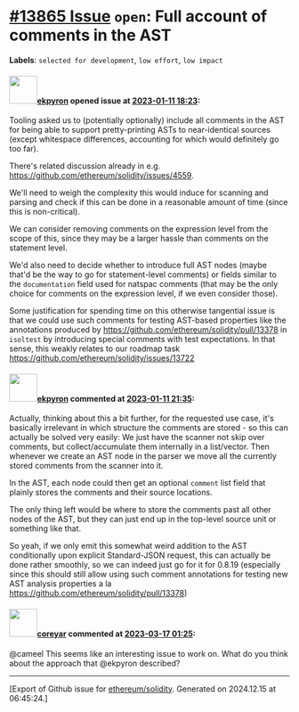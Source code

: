 # [\#13865 Issue](https://github.com/ethereum/solidity/issues/13865) `open`: Full account of comments in the AST
**Labels**: `selected for development`, `low effort`, `low impact`


#### <img src="https://avatars.githubusercontent.com/u/1347491?v=4" width="50">[ekpyron](https://github.com/ekpyron) opened issue at [2023-01-11 18:23](https://github.com/ethereum/solidity/issues/13865):

Tooling asked us to (potentially optionally) include all comments in the AST for being able to support pretty-printing ASTs to near-identical sources (except whitespace differences, accounting for which would definitely go too far).

There's related discussion already in e.g. https://github.com/ethereum/solidity/issues/4559.

We'll need to weigh the complexity this would induce for scanning and parsing and check if this can be done in a reasonable amount of time (since this is non-critical).

We can consider removing comments on the expression level from the scope of this, since they may be a larger hassle than comments on the statement level.

We'd also need to decide whether to introduce full AST nodes (maybe that'd be the way to go for statement-level comments) or fields similar to the ``documentation`` field used for natspac comments (that may be the only choice for comments on the expression level, if we even consider those).

Some justification for spending time on this otherwise tangential issue is that we could use such comments for testing AST-based properties like the annotations produced by https://github.com/ethereum/solidity/pull/13378 in `isoltest` by introducing special comments with test expectations. In that sense, this weakly relates to our roadmap task https://github.com/ethereum/solidity/issues/13722

#### <img src="https://avatars.githubusercontent.com/u/1347491?v=4" width="50">[ekpyron](https://github.com/ekpyron) commented at [2023-01-11 21:35](https://github.com/ethereum/solidity/issues/13865#issuecomment-1379514503):

Actually, thinking about this a bit further, for the requested use case, it's basically irrelevant in which structure the comments are stored - so this can actually be solved very easily:
We just have the scanner not skip over comments, but collect/accumulate them internally in a list/vector. Then whenever we create an AST node in the parser we move all the currently stored comments from the scanner into it.

In the AST, each node could then get an optional ``comment`` list field that plainly stores the comments and their source locations.

The only thing left would be where to store the comments past all other nodes of the AST, but they can just end up in the top-level source unit or something like that.

So yeah, if we only emit this somewhat weird addition to the AST conditionally upon explicit Standard-JSON request, this can actually be done rather smoothly, so we can indeed just go for it for 0.8.19 (especially since this should still allow using such comment annotations for testing new AST analysis properties a la https://github.com/ethereum/solidity/pull/13378)

#### <img src="https://avatars.githubusercontent.com/u/7258308?u=1ad06d24e1b0b31ed6a5de04e1f36092e4e69eed&v=4" width="50">[coreyar](https://github.com/coreyar) commented at [2023-03-17 01:25](https://github.com/ethereum/solidity/issues/13865#issuecomment-1472976155):

@cameel This seems like an interesting issue to work on. What do you think about the approach that @ekpyron described?


-------------------------------------------------------------------------------



[Export of Github issue for [ethereum/solidity](https://github.com/ethereum/solidity). Generated on 2024.12.15 at 06:45:24.]

